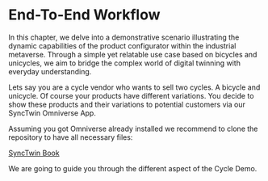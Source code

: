 # End-To-End Workflow

In this chapter, we delve into a demonstrative scenario illustrating the dynamic capabilities of the product configurator within the industrial metaverse. Through a simple yet relatable use case based on bicycles and unicycles, we aim to bridge the complex world of digital twinning with everyday understanding.

Lets say you are a cycle vendor who wants to sell two cycles. A bicycle and unicycle. Of course your products have different variations. You decide to show these products and their variations to potential customers via our SyncTwin Omniverse App.

Assuming you got Omniverse already installed we recommend to clone the repository to have all necessary files:

[SyncTwin Book](https://github.com/perfectproducts/usd_templates)

We are going to guide you through the different aspect of the Cycle Demo.



